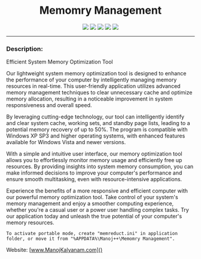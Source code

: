 <h1 align="center">Memomry Management</h1>

<p align="center">
	<a href="https://github.com/henrypp/memreduct/releases"><img src="https://img.shields.io/github/v/release/henrypp/memreduct?style=flat-square&include_prereleases&label=version" /></a>
	<a href="https://github.com/henrypp/memreduct/releases"><img src="https://img.shields.io/github/downloads/henrypp/memreduct/total.svg?style=flat-square" /></a>
	<a href="https://github.com/henrypp/memreduct/issues"><img src="https://img.shields.io/github/issues-raw/henrypp/memreduct.svg?style=flat-square&label=issues" /></a>
	<a href="https://github.com/henrypp/memreduct/graphs/contributors"><img src="https://img.shields.io/github/contributors/henrypp/memreduct?style=flat-square" /></a>
	<a href="https://github.com/henrypp/memreduct/blob/master/LICENSE"><img src="https://img.shields.io/github/license/henrypp/memreduct?style=flat-square" /></a>
</p>

-------

<p align="center">

</p>

### Description:
Efficient System Memory Optimization Tool

Our lightweight system memory optimization tool is designed to enhance the performance of your computer by intelligently managing memory resources in real-time. This user-friendly application utilizes advanced memory management techniques to clear unnecessary cache and optimize memory allocation, resulting in a noticeable improvement in system responsiveness and overall speed.

By leveraging cutting-edge technology, our tool can intelligently identify and clear system cache, working sets, and standby page lists, leading to a potential memory recovery of up to 50%. The program is compatible with Windows XP SP3 and higher operating systems, with enhanced features available for Windows Vista and newer versions.

With a simple and intuitive user interface, our memory optimization tool allows you to effortlessly monitor memory usage and efficiently free up resources. By providing insights into system memory consumption, you can make informed decisions to improve your computer's performance and ensure smooth multitasking, even with resource-intensive applications.

Experience the benefits of a more responsive and efficient computer with our powerful memory optimization tool. Take control of your system's memory management and enjoy a smoother computing experience, whether you're a casual user or a power user handling complex tasks. Try our application today and unleash the true potential of your computer's memory resources.

```
To activate portable mode, create "memreduct.ini" in application folder, or move it from "%APPDATA%\Manoj++\Memomry Management".
```

Website: [www.ManojKalyanam.com]()<br />
